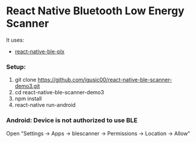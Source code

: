 # React Native Bluetooth Low Energy Scanner

It uses:

- [react-native-ble-plx](https://github.com/Polidea/react-native-ble-plx)

### Setup:

  1. git clone https://github.com/igusic00/react-native-ble-scanner-demo3.git
  2. cd react-native-ble-scanner-demo3
  3. npm install
  4. react-native run-android

### Android: Device is not authorized to use BLE

Open "Settings -> Apps -> blescanner -> Permissions -> Location -> Allow"
